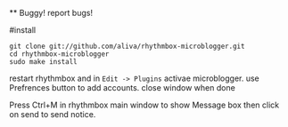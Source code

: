 

** Buggy! report bugs!

#install


    git clone git://github.com/aliva/rhythmbox-microblogger.git
    cd rhythmbox-microblogger
    sudo make install


restart rhythmbox and in <code>Edit -> Plugins</code> activae microblogger. use Prefrences button to add accounts. close window when done


Press Ctrl+M in rhythmbox main window to show Message box then click on send to send notice.
